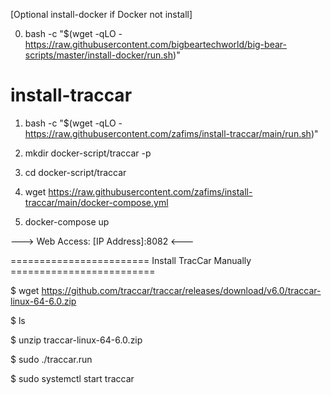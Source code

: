 [Optional install-docker if Docker not install]

0. bash -c "$(wget -qLO - https://raw.githubusercontent.com/bigbeartechworld/big-bear-scripts/master/install-docker/run.sh)"

# install-traccar

1. bash -c "$(wget -qLO - https://raw.githubusercontent.com/zafims/install-traccar/main/run.sh)"

2. mkdir docker-script/traccar -p
3. cd docker-script/traccar
4. wget https://raw.githubusercontent.com/zafims/install-traccar/main/docker-compose.yml
5. docker-compose up


---> Web Access: [IP Address]:8082 <---


======================== Install TracCar Manually =========================

$ wget https://github.com/traccar/traccar/releases/download/v6.0/traccar-linux-64-6.0.zip

$ ls

$ unzip traccar-linux-64-6.0.zip

$ sudo ./traccar.run

$ sudo systemctl start traccar
